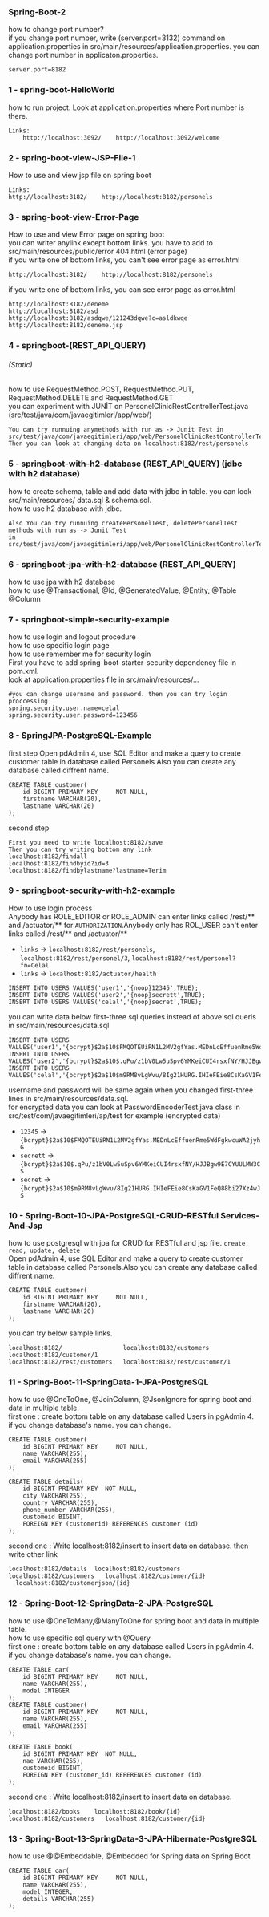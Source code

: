 ### Spring-Boot-2
how to change port number? <br/>
if you change port number, write (server.port=3132) command on application.properties in src/main/resources/application.properties. you can change port number in applicaton.properties. 
``` 
server.port=8182
``` 
### 1 - spring-boot-HelloWorld
how to run project. Look at application.properties where Port number is there. 
``` 
Links: 
    http://localhost:3092/    http://localhost:3092/welcome
```
### 2 - spring-boot-view-JSP-File-1
How to use and view jsp file on spring boot
``` 
Links: 
http://localhost:8182/    http://localhost:8182/personels
```
### 3 - spring-boot-view-Error-Page
How to use and view Error page on spring boot<br/>
you can writer anylink  except bottom links. you have to add to src/main/resources/public/error 404.html (error page)<br/>
if you write one of bottom links, you can't see error page as error.html
``` 
http://localhost:8182/    http://localhost:8182/personels
``` 
if you write one of bottom links, you can see error page as error.html
``` 
http://localhost:8182/deneme                           http://localhost:8182/asd        
http://localhost:8182/asdqwe/121243dqwe?c=asldkwqe     http://localhost:8182/deneme.jsp
```
### 4 - springboot-(REST_API_QUERY) 
###### (Static)
how to use RequestMethod.POST, RequestMethod.PUT, RequestMethod.DELETE and RequestMethod.GET<br/>
you can experiment with JUNİT on PersonelClinicRestControllerTest.java  (src/test/java/com/javaegitimleri/app/web/) 
```   
You can try runnuing anymethods with run as -> Junit Test in src/test/java/com/javaegitimleri/app/web/PersonelClinicRestControllerTest.java. 
Then you can look at changing data on localhost:8182/rest/personels
``` 
### 5 - springboot-with-h2-database (REST_API_QUERY)  (jdbc with h2 database)
how to create schema, table and add data with jdbc in table. you can look src/main/resources/ data.sql & schema.sql.<br/>
how to use h2 database with jdbc.
``` 
Also You can try runnuing createPersonelTest, deletePersonelTest methods with run as -> Junit Test 
in src/test/java/com/javaegitimleri/app/web/PersonelClinicRestControllerTest.java.
``` 
### 6 - springboot-jpa-with-h2-database (REST_API_QUERY)
how to use jpa with h2 database<br/>
how to use @Transactional, @Id, @GeneratedValue, @Entity, @Table @Column
### 7 - springboot-simple-security-example
how to use login and logout procedure<br/>
how to use specific login page <br/>
how to use remember me for security login<br/>
First you have to add spring-boot-starter-security dependency file in pom.xml. <br/>
look at application.properties file in src/main/resources/...
``` 
#you can change username and password. then you can try login proccessing
spring.security.user.name=celal
spring.security.user.password=123456
``` 
### 8 - SpringJPA-PostgreSQL-Example
first step
Open pdAdmin 4, use SQL Editor and make a query to create customer table in database called Personels
Also you can create any database called diffrent name.
``` 
CREATE TABLE customer(
    id BIGINT PRIMARY KEY     NOT NULL,
    firstname VARCHAR(20),
    lastname VARCHAR(20)
);
``` 
second step
``` 
First you need to write localhost:8182/save
Then you can try writing bottom any link
localhost:8182/findall
localhost:8182/findbyid?id=3  
localhost:8182/findbylastname?lastname=Terim
``` 
### 9 - springboot-security-with-h2-example
How to use login process<br/>
Anybody has ROLE_EDITOR or ROLE_ADMIN can enter links called /rest/** and /actuator/** for `AUTHORIZATION`.Anybody only has ROL_USER can't enter links called /rest/** and /actuator/**
- `links` -> `localhost:8182/rest/personels`, `localhost:8182/rest/personel/3`, `localhost:8182/rest/personel?fn=Celal`
- `links` -> `localhost:8182/actuator/health`
``` 
INSERT INTO USERS VALUES('user1','{noop}12345',TRUE);
INSERT INTO USERS VALUES('user2','{noop}secrett',TRUE);
INSERT INTO USERS VALUES('celal','{noop}secret',TRUE);
``` 
you can write data below first-three sql queries instead of above sql queris in src/main/resources/data.sql
```    
INSERT INTO USERS VALUES('user1','{bcrypt}$2a$10$FMQOTEUiRN1L2MV2gfYas.MEDnLcEffuenRme5WdFgkwcuWA2jyhG',TRUE);
INSERT INTO USERS VALUES('user2','{bcrypt}$2a$10$.qPu/z1bV0Lw5uSpv6YMKeiCUI4rsxfNY/HJJBgw9E7CYUULMW3CS',TRUE);
INSERT INTO USERS VALUES('celal','{bcrypt}$2a$10$m9RM8vLgWvu/8Ig21HURG.IHIeFEie8CsKaGV1FeQ88bi27Xz4wJS',TRUE);
``` 
username and password will be same again when you changed first-three lines in src/main/resources/data.sql.<br/>
for encrypted data you can look at PasswordEncoderTest.java class in src/test/com/javaegitimleri/ap/test
for example (encrypted data) 
- `12345` -> `{bcrypt}$2a$10$FMQOTEUiRN1L2MV2gfYas.MEDnLcEffuenRme5WdFgkwcuWA2jyhG`
- `secrett` -> `{bcrypt}$2a$10$.qPu/z1bV0Lw5uSpv6YMKeiCUI4rsxfNY/HJJBgw9E7CYUULMW3CS`
- `secret` -> `{bcrypt}$2a$10$m9RM8vLgWvu/8Ig21HURG.IHIeFEie8CsKaGV1FeQ88bi27Xz4wJS`

### 10 - Spring-Boot-10-JPA-PostgreSQL-CRUD-RESTful Services-And-Jsp
how to use postgresql with jpa for CRUD for RESTful and jsp file. `create, read, update, delete` <br/>
Open pdAdmin 4, use SQL Editor and make a query to create customer table in database called Personels.Also you can create any database called diffrent name.
``` 
CREATE TABLE customer(
    id BIGINT PRIMARY KEY     NOT NULL,
    firstname VARCHAR(20),
    lastname VARCHAR(20)
);
``` 
you can try below sample links.
``` 
localhost:8182/                 localhost:8182/customers          localhost:8182/customer/1
localhost:8182/rest/customers   localhost:8182/rest/customer/1 
``` 
### 11 - Spring-Boot-11-SpringData-1-JPA-PostgreSQL
how to use @OneToOne, @JoinColumn, @JsonIgnore for spring boot and data in multiple table.<br/>
first one : create bottom table on any database called Users in pgAdmin 4.<br/> if you change database's name. you can change.
``` 
CREATE TABLE customer(
    id BIGINT PRIMARY KEY     NOT NULL,
    name VARCHAR(255),
    email VARCHAR(255)
);

CREATE TABLE details(
    id BIGINT PRIMARY KEY  NOT NULL,
    city VARCHAR(255),
    country VARCHAR(255),
    phone_number VARCHAR(255),
    customeid BIGINT,
    FOREIGN KEY (customerid) REFERENCES customer (id)
);
``` 
second one : Write localhost:8182/insert to insert data on database. then write other link
``` .  
localhost:8182/details  localhost:8182/customers   localhost:8182/customers   localhost:8182/customer/{id}
  localhost:8182/customerjson/{id}
``` 
### 12 - Spring-Boot-12-SpringData-2-JPA-PostgreSQL
how to use @OneToMany,@ManyToOne for spring boot and data in multiple table.<br/>
how to use specific sql query with @Query<br/>
first one : create bottom table on any database called Users in pgAdmin 4.<br/> if you change database's name. you can change.
``` 
CREATE TABLE car(
    id BIGINT PRIMARY KEY     NOT NULL,
    name VARCHAR(255),
    model INTEGER
);
CREATE TABLE customer(
    id BIGINT PRIMARY KEY     NOT NULL,
    name VARCHAR(255),
    email VARCHAR(255)
);

CREATE TABLE book(
    id BIGINT PRIMARY KEY  NOT NULL,
    nae VARCHAR(255),
    customeid BIGINT,
    FOREIGN KEY (customer_id) REFERENCES customer (id)
);
``` 
second one : Write localhost:8182/insert to insert data on database.
``` . 
localhost:8182/books    localhost:8182/book/{id}   localhost:8182/customers   localhost:8182/customer/{id}
``` 
### 13 - Spring-Boot-13-SpringData-3-JPA-Hibernate-PostgreSQL
how to use @@Embeddable, @Embedded for Spring data on Spring Boot
``` 
CREATE TABLE car(
    id BIGINT PRIMARY KEY     NOT NULL,
    name VARCHAR(255),
    model INTEGER,
    details VARCHAR(255)
);

